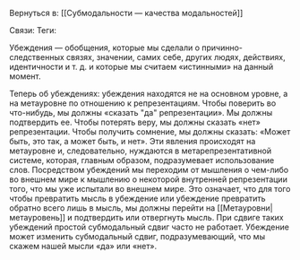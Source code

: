 Вернуться в: [[Субмодальности — качества модальностей]]

Связи:
Теги:


Убеждения — обобщения, которые мы сделали о причинно-следственных связях, значении, самих себе, других людях, действиях, идентичности и т. д. и которые мы считаем «истинными» на данный момент.

Теперь об убеждениях: убеждения находятся не на основном уровне, а на метауровне по отношению к репрезентациям. Чтобы поверить во что-нибудь, мы должны «сказать "да" репрезентации». Мы должны подтвердить ее. Чтобы потерять веру, мы должны сказать «нет» репрезентации. Чтобы получить сомнение, мы должны сказать: «Может быть, это так, а может быть, и нет». Эти явления происходят на метауровне и, следовательно, нуждаются в метарепрезентативной системе, которая, главным образом, подразумевает использование слов. Посредством убеждений мы переходим от мышления о чем-либо во внешнем мире к мышлению о некоторой внутренней репрезентации того, что мы уже испытали во внешнем мире. Это означает, что для того чтобы превратить мысль в убеждение или убеждение превратить обратно всего лишь в мысль, мы должны перейти на [[Метауровни|метауровень]] и подтвердить или отвергнуть мысль. При сдвиге таких убеждений простой субмодальный сдвиг часто не работает. Убеждение может изменить субмодальный сдвиг, подразумевающий, что мы скажем нашей мысли «да» или «нет».